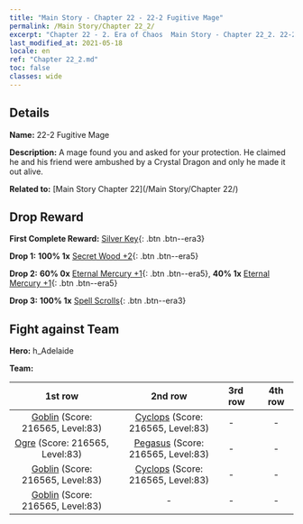 ```yaml
---
title: "Main Story - Chapter 22 - 22-2 Fugitive Mage"
permalink: /Main Story/Chapter 22_2/
excerpt: "Chapter 22 - 2. Era of Chaos  Main Story - Chapter 22_2. 22-2 Fugitive Mage"
last_modified_at: 2021-05-18
locale: en
ref: "Chapter 22_2.md"
toc: false
classes: wide
---
```


## Details

 **Name:** 22-2 Fugitive Mage

 **Description:** A mage found you and asked for your protection. He claimed he and his friend were ambushed by a Crystal Dragon and only he made it out alive.

 **Related to:** [Main Story Chapter 22](/Main Story/Chapter 22/)

## Drop Reward

 **First Complete Reward:** [Silver Key](/Items/con_693/){: .btn .btn--era3}

 **Drop 1:** **100% 1x** [Secret Wood +2](/Items/mat_76/){: .btn .btn--era5}

 **Drop 2:** **60% 0x** [Eternal Mercury +1](/Items/mat_70/){: .btn .btn--era5}, **40% 1x** [Eternal Mercury +1](/Items/mat_70/){: .btn .btn--era5}

 **Drop 3:** **100% 1x** [Spell Scrolls](/Items/con_694/){: .btn .btn--era3}


## Fight against Team
 **Hero:** h_Adelaide

 **Team:**


  | 1st row | 2nd row | 3rd row | 4th row |
  |:----:|:----:|:----|:----:|
  | [Goblin](/units/Goblin/) (Score: 216565, Level:83)  | [Cyclops](/units/Cyclops/) (Score: 216565, Level:83)  | - | - |
  | [Ogre](/units/Ogre/) (Score: 216565, Level:83)  | [Pegasus](/units/Pegasus/) (Score: 216565, Level:83)  | - | - |
  | [Goblin](/units/Goblin/) (Score: 216565, Level:83)  | [Cyclops](/units/Cyclops/) (Score: 216565, Level:83)  | - | - |
  | [Goblin](/units/Goblin/) (Score: 216565, Level:83)  | - | - | - |


